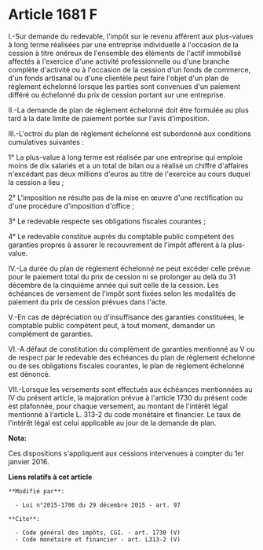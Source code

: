 # Article 1681 F

I.-Sur demande du redevable, l'impôt sur le revenu afférent aux plus-values à long terme réalisées par une entreprise
individuelle à l'occasion de la cession à titre onéreux de l'ensemble des éléments de l'actif immobilisé affectés à
l'exercice d'une activité professionnelle ou d'une branche complète d'activité ou à l'occasion de la cession d'un fonds de
commerce, d'un fonds artisanal ou d'une clientèle peut faire l'objet d'un plan de règlement échelonné lorsque les parties
sont convenues d'un paiement différé ou échelonné du prix de cession portant sur une entreprise. 

II.-La demande de plan de règlement échelonné doit être formulée au plus tard à la date limite de paiement portée sur l'avis
d'imposition. 

III.-L'octroi du plan de règlement échelonné est subordonné aux conditions cumulatives suivantes : 

1° La plus-value à long terme est réalisée par une entreprise qui emploie moins de dix salariés et a un total de bilan ou a
réalisé un chiffre d'affaires n'excédant pas deux millions d'euros au titre de l'exercice au cours duquel la cession a
lieu ; 

2° L'imposition ne résulte pas de la mise en œuvre d'une rectification ou d'une procédure d'imposition d'office ; 

3° Le redevable respecte ses obligations fiscales courantes ; 

4° Le redevable constitue auprès du comptable public compétent des garanties propres à assurer le recouvrement de l'impôt
afférent à la plus-value. 

IV.-La durée du plan de règlement échelonné ne peut excéder celle prévue pour le paiement total du prix de cession ni se
prolonger au delà du 31 décembre de la cinquième année qui suit celle de la cession. Les échéances de versement de l'impôt
sont fixées selon les modalités de paiement du prix de cession prévues dans l'acte. 

V.-En cas de dépréciation ou d'insuffisance des garanties constituées, le comptable public compétent peut, à tout moment,
demander un complément de garanties. 

VI.-A défaut de constitution du complément de garanties mentionné au V ou de respect par le redevable des échéances du plan
de règlement échelonné ou de ses obligations fiscales courantes, le plan de règlement échelonné est dénoncé. 

VII.-Lorsque les versements sont effectués aux échéances mentionnées au IV du présent article, la majoration prévue à
l'article 1730 du présent code est plafonnée, pour chaque versement, au montant de l'intérêt légal mentionné à l'article L.
313-2 du code monétaire et financier. Le taux de l'intérêt légal est celui applicable au jour de la demande de plan.

**Nota:**

Ces dispositions s'appliquent aux cessions intervenues à compter du 1er janvier 2016.

**Liens relatifs à cet article**

	**Modifié par**:

	  - Loi n°2015-1786 du 29 décembre 2015 - art. 97

	**Cite**:

	  - Code général des impôts, CGI. - art. 1730 (V)
	  - Code monétaire et financier - art. L313-2 (V)
